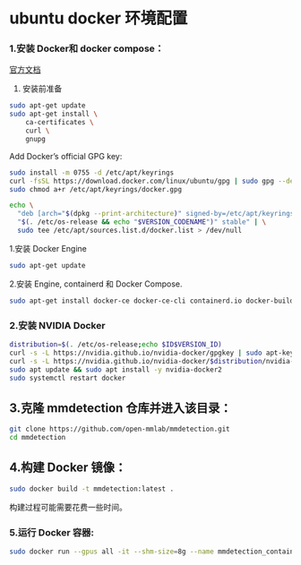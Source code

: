 # ubuntu docker 环境配置
### 1.安装 Docker和 docker compose：
[官方文档](https://docs.docker.com/engine/install/ubuntu/)
1. 安装前准备
```bash
sudo apt-get update
sudo apt-get install \
    ca-certificates \
    curl \
    gnupg
```
Add Docker’s official GPG key:
```bash
sudo install -m 0755 -d /etc/apt/keyrings
curl -fsSL https://download.docker.com/linux/ubuntu/gpg | sudo gpg --dearmor -o /etc/apt/keyrings/docker.gpg
sudo chmod a+r /etc/apt/keyrings/docker.gpg
```
```bash
echo \
  "deb [arch="$(dpkg --print-architecture)" signed-by=/etc/apt/keyrings/docker.gpg] https://download.docker.com/linux/ubuntu \
  "$(. /etc/os-release && echo "$VERSION_CODENAME")" stable" | \
  sudo tee /etc/apt/sources.list.d/docker.list > /dev/null
```

1.安装 Docker Engine
```bash
sudo apt-get update
```
2.安装 Engine, containerd 和 Docker Compose.
```bash
sudo apt-get install docker-ce docker-ce-cli containerd.io docker-buildx-plugin docker-compose-plugin
```

### 2.安装 NVIDIA Docker
```bash
distribution=$(. /etc/os-release;echo $ID$VERSION_ID)
curl -s -L https://nvidia.github.io/nvidia-docker/gpgkey | sudo apt-key add -
curl -s -L https://nvidia.github.io/nvidia-docker/$distribution/nvidia-docker.list | sudo tee /etc/apt/sources.list.d/nvidia-docker.list
sudo apt update && sudo apt install -y nvidia-docker2
sudo systemctl restart docker
```
## 3.克隆 mmdetection 仓库并进入该目录：
```bash
git clone https://github.com/open-mmlab/mmdetection.git
cd mmdetection
```

## 4.构建 Docker 镜像：
```bash
sudo docker build -t mmdetection:latest .
```
构建过程可能需要花费一些时间。

### 5.运行 Docker 容器:
```bash
sudo docker run --gpus all -it --shm-size=8g --name mmdetection_container -v /path/to/mmdetection:/mmdetection mmdetection:latest
```






